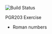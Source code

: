 ![Build Status](https://travis-ci.org/AWalterW/RomanConverter.svg?branch=master) 

PGR203 Exercise 

* Roman numbers